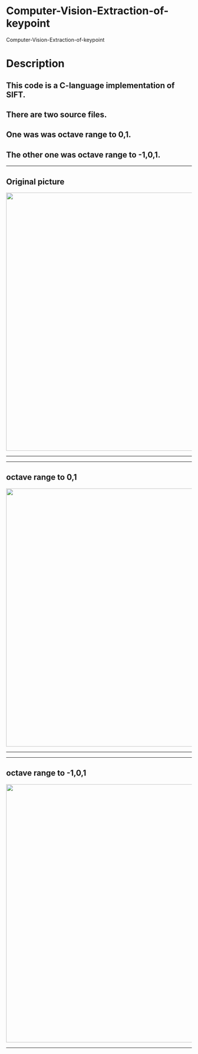 # Computer-Vision-Extraction-of-keypoint
Computer-Vision-Extraction-of-keypoint

Description
===========

This code is a C-language implementation of SIFT. 
----------------------------------------------
There are two source files.
---------------------------------------------
One was was octave range to 0,1.
-----------------------------------------
The other one was octave range to -1,0,1.
---------------------------------------------------------------
  
<hr/>   
  
Original picture  
----------------
  
<img width="700" src="https://user-images.githubusercontent.com/44941601/71882355-ace85d00-3177-11ea-9099-09bad7476141.jpg"> 
<hr/>  
<hr/>  
  
octave range to 0,1
----------------
  
<img width="700" src="https://user-images.githubusercontent.com/44941601/71882362-afe34d80-3177-11ea-96b7-e8219be1302b.jpg">
<hr/>  
<hr/>  
  
octave range to -1,0,1 
----------------
  
<img width="700" src="https://user-images.githubusercontent.com/44941601/71882370-b245a780-3177-11ea-8f15-f1551236a730.jpg">
<hr/>  
